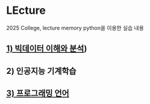 # LEcture
2025 College, lecture memory
python을 이용한 실습 내용

## [1) 빅데이터 이해와 분석](https://github.com/shyun03/LEcture/blob/6ee07af99f895c105bcc3e798141f6d4f7d48215/%EB%B9%85%EB%8D%B0%EC%9D%B4%ED%84%B0%EC%9D%B4%ED%95%B4%EC%99%80%EB%B6%84%EC%84%9D/2025-1%20%EB%94%A5%EB%9F%AC%EB%8B%9D%20project%20Framework.md))

## 2) 인공지능 기계학습

## [3) 프로그래밍 언어]()
